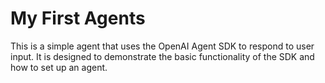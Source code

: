 # My First Agents

This is a simple agent that uses the OpenAI Agent SDK to respond to user input. It is designed to demonstrate the basic functionality of the SDK and how to set up an agent.